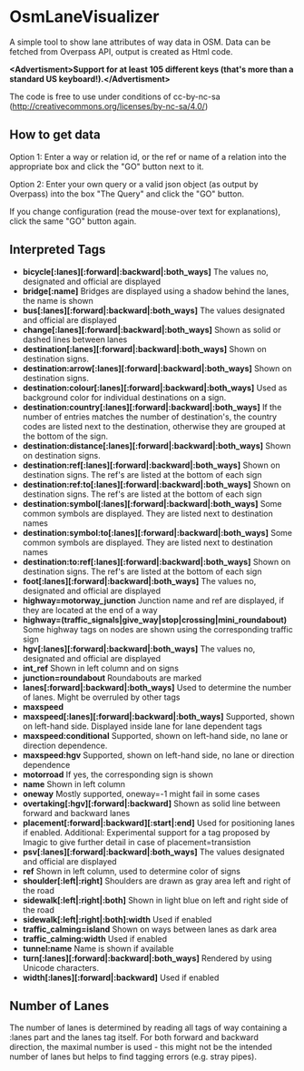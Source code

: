 OsmLaneVisualizer
=================
A simple tool to show lane attributes of way data in OSM. Data can be fetched from Overpass API, output is created as Html code.

**&lt;Advertisment&gt;Support for at least 105 different keys (that's more than a standard US keyboard!).&lt;/Advertisment&gt;**

The code is free to use under conditions of cc-by-nc-sa (http://creativecommons.org/licenses/by-nc-sa/4.0/)

How to get data
--------------
Option 1: Enter a way or relation id, or the ref or name of a relation into the appropriate box and click the "GO" button next to it.

Option 2: Enter your own query or a valid json object (as output by Overpass) into the box "The Query" and click the "GO" button.

If you change configuration (read the mouse-over text for explanations), click the same "GO" button again.


Interpreted Tags
--------------
*  **bicycle[:lanes][:forward|:backward|:both_ways]** The values no, designated and official are displayed
*  **bridge[:name]** Bridges are displayed using a shadow behind the lanes, the name is shown
*  **bus[:lanes][:forward|:backward|:both_ways]** The values designated and official are displayed
*  **change[:lanes][:forward|:backward|:both_ways]** Shown as solid or dashed lines between lanes
*  **destination[:lanes][:forward|:backward|:both_ways]** Shown on destination signs.
*  **destination:arrow[:lanes][:forward|:backward|:both_ways]** Shown on destination signs.
*  **destination:colour[:lanes][:forward|:backward|:both_ways]** Used as background color for individual destinations on a sign.
*  **destination:country[:lanes][:forward|:backward|:both_ways]** If the number of entries matches the number of destination's, the country codes are listed next to the destination, otherwise they are grouped at the bottom of the sign.
*  **destination:distance[:lanes][:forward|:backward|:both_ways]** Shown on destination signs.
*  **destination:ref[:lanes][:forward|:backward|:both_ways]** Shown on destination signs. The ref's are listed at the bottom of each sign
*  **destination:ref:to[:lanes][:forward|:backward|:both_ways]** Shown on destination signs. The ref's are listed at the bottom of each sign
*  **destination:symbol[:lanes][:forward|:backward|:both_ways]** Some common symbols are displayed. They are listed next to destination names
*  **destination:symbol:to[:lanes][:forward|:backward|:both_ways]** Some common symbols are displayed. They are listed next to destination names
*  **destination:to:ref[:lanes][:forward|:backward|:both_ways]** Shown on destination signs. The ref's are listed at the bottom of each sign
*  **foot[:lanes][:forward|:backward|:both_ways]** The values no, designated and official are displayed
*  **highway=motorway_junction** Junction name and ref are displayed, if they are located at the end of a way
*  **highway=(traffic_signals|give_way|stop|crossing|mini_roundabout)** Some highway tags on nodes are shown using the corresponding traffic sign
*  **hgv[:lanes][:forward|:backward|:both_ways]** The values no, designated and official are displayed
*  **int_ref** Shown in left column and on signs
*  **junction=roundabout** Roundabouts are marked
*  **lanes[:forward|:backward|:both_ways]**  Used to determine the number of lanes. Might be overruled by other tags
*  **maxspeed**  
 * **maxspeed[:lanes][:forward|:backward|:both_ways]**  Supported, shown on left-hand side. Displayed inside lane for lane dependent tags
 * **maxspeed:conditional**   Supported, shown on left-hand side, no lane or direction dependence.
 * **maxspeed:hgv**   Supported, shown on left-hand side, no lane or direction dependence
*  **motorroad** If yes, the corresponding sign is shown
*  **name** Shown in left column
*  **oneway**  Mostly supported, oneway=-1 might fail in some cases
*  **overtaking[:hgv][:forward|:backward]** Shown as solid line between forward and backward lanes
*  **placement[:forward|:backward][:start|:end]** Used for positioning lanes if enabled. Additional: Experimental support for a tag proposed by Imagic to give further detail in case of placement=transistion
*  **psv[:lanes][:forward|:backward|:both_ways]** The values designated and official are displayed
*  **ref** Shown in left column, used to determine color of signs
*  **shoulder[:left|:right]** Shoulders are drawn as gray area left and right of the road
*  **sidewalk[:left|:right|:both]** Shown in light blue on left and right side of the road
*  **sidewalk[:left|:right|:both]:width** Used if enabled
*  **traffic_calming=island** Shown on ways between lanes as dark area
*  **traffic_calming:width** Used if enabled
*  **tunnel:name** Name is shown if available
*  **turn[:lanes][:forward|:backward|:both_ways]** Rendered by using Unicode characters. 
*  **width[:lanes][:forward|:backward]** Used if enabled


Number of Lanes
---------------
The number of lanes is determined by reading all tags of way containing a :lanes part and the lanes tag itself.
For both forward and backward direction, the maximal number is used - this might not be the intended number of lanes
but helps to find tagging errors (e.g. stray pipes).
